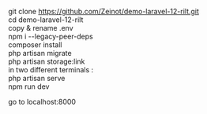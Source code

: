 git clone https://github.com/Zeinot/demo-laravel-12-rilt.git <br/>
cd demo-laravel-12-rilt <br/>
copy & rename .env <br/>
npm i --legacy-peer-deps <br/>
composer install <br/>
php artisan migrate <br/>
php artisan storage:link <br/>
in two different terminals : <br/>
php artisan serve <br/>
npm run dev <br/>

go to localhost:8000 <br/>
